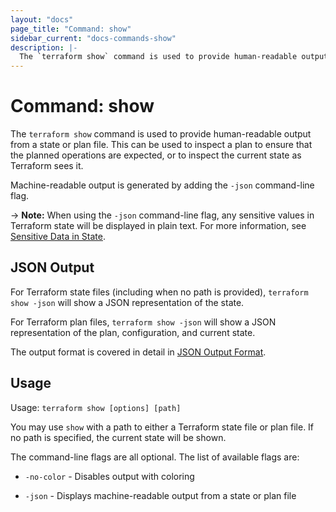 ```yaml
---
layout: "docs"
page_title: "Command: show"
sidebar_current: "docs-commands-show"
description: |-
  The `terraform show` command is used to provide human-readable output from a state or plan file. This can be used to inspect a plan to ensure that the planned operations are expected, or to inspect the current state as Terraform sees it.
---
```


# Command: show

The `terraform show` command is used to provide human-readable output
from a state or plan file. This can be used to inspect a plan to ensure
that the planned operations are expected, or to inspect the current state
as Terraform sees it.

Machine-readable output is generated by adding the `-json` command-line
flag.

-> **Note:** When using the `-json` command-line flag, any sensitive values in
Terraform state will be displayed in plain text. For more information, see
[Sensitive Data in State](/docs/state/sensitive-data.html).

## JSON Output

For Terraform state files (including when no path is provided),
`terraform show -json` will show a JSON representation of the state.

For Terraform plan files, `terraform show -json` will show a JSON representation
of the plan, configuration, and current state.

The output format is covered in detail in [JSON Output Format](/docs/internals/json-format.html).

## Usage

Usage: `terraform show [options] [path]`

You may use `show` with a path to either a Terraform state file or plan
file. If no path is specified, the current state will be shown.

The command-line flags are all optional. The list of available flags are:

* `-no-color` - Disables output with coloring

* `-json` - Displays machine-readable output from a state or plan file
